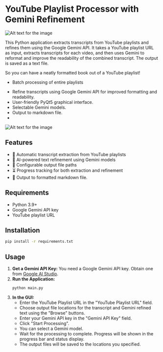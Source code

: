 # YouTube Playlist Processor with Gemini Refinement

![Alt text for the image](Image/Image2.jpg)


This Python application extracts transcripts from YouTube playlists and refines them using the Google Gemini API. It takes a YouTube playlist URL as input, extracts transcripts for each video, and then uses Gemini to reformat and improve the readability of the combined transcript. The output is saved as a text file.

So you can have a neatly formatted book out of a YouTube playlist!


- Batch processing of entire playlists
*   Refine transcripts using Google Gemini API for improved formatting and readability.
*   User-friendly PyQt5 graphical interface.
*   Selectable Gemini models.
*   Output to markdown file.
*   
![Alt text for the image](Image/Image.jpg)


## Features
- 🎥 Automatic transcript extraction from YouTube playlists
- 🧠 AI-powered text refinement using Gemini models
- 📁 Configurable output file paths
- ⏳ Progress tracking for both extraction and refinement
- 📄 Output to formatted markdown file.

## Requirements
- Python 3.9+
- Google Gemini API key
- YouTube playlist URL

## Installation
```bash
pip install -r requirements.txt
```

## Usage

1.  **Get a Gemini API Key:** You need a Google Gemini API key. Obtain one from [Google AI Studio](https://ai.google.dev/gemini-api/docs/api-key).
2.  **Run the Application:**
    ```bash
    python main.py
    ```
3.  **In the GUI:**
    *   Enter the YouTube Playlist URL in the "YouTube Playlist URL" field.
    *   Choose output file locations for the transcript and Gemini refined text using the "Browse" buttons.
    *   Enter your Gemini API key in the "Gemini API Key" field.
    *   Click "Start Processing".
    *   You can select a Gemini model.
    *   Wait for the processing to complete. Progress will be shown in the progress bar and status display.
    *   The output files will be saved to the locations you specified.
